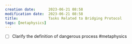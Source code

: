 ```yaml
---
creation date:		2023-06-21 08:58
modification date:	2023-06-21 08:58
title: 				Tasks Related to Bridging Protocol
tags: [metaphysics]
---
```

- [ ] Clarify the definition of dangerous process #metaphysics 